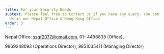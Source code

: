 ```yaml
---
title: For your Security Needs
subtext: Please feel free to Contact us if you have any query. You can contact
  Us in our Nepal Office & Hong Kong Office
order: 3
---
```

Nepal Office: ssgf2077@gmail.com, 01- 4496838 (Office), 

9869248093 (Operations Director), 9851035411 (Managing Director)